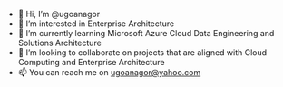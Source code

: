 - 👋 Hi, I’m @ugoanagor
- 👀 I’m interested in Enterprise Architecture
- 🌱 I’m currently learning Microsoft Azure Cloud Data Engineering and Solutions Architecture
- 💞️ I’m looking to collaborate on projects that are aligned with Cloud Computing and Enterprise Architecture
- 📫 You can reach me on ugoanagor@yahoo.com

<!---
ugoanagor/ugoanagor is a ✨ special ✨ repository because its `README.md` (this file) appears on your GitHub profile.
You can click the Preview link to take a look at your changes.
--->

